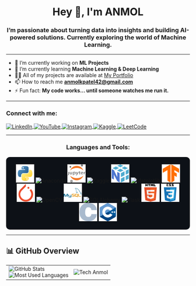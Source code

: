 <h1 align="center">Hey 👋, I'm ANMOL</h1>
<h3 align="center">I’m passionate about turning data into insights and building AI-powered solutions. Currently exploring the world of Machine Learning.</h3>

---

- 🔭 I’m currently working on **ML Projects**  
- 🌱 I’m currently learning **Machine Learning & Deep Learning**  
- 👨‍💻 All of my projects are available at [My Portfolio](https://anmolpatel20.github.io/My_Portfolio/)  
- 📫 How to reach me **anmolkpatel42@gmail.com**  
- ⚡ Fun fact: **My code works… until someone watches me run it.**

---

<h3 align="left">Connect with me:</h3>
<p align="left">
  <a href="https://linkedin.com/in/anmol-patel-a99362284" target="blank">
    <img align="center" src="https://raw.githubusercontent.com/rahuldkjain/github-profile-readme-generator/master/src/images/icons/Social/linked-in-alt.svg" alt="LinkedIn" height="30" width="40" />
  </a>
  <a href="https://www.youtube.com/c/anmolpatel20" target="blank">
    <img align="center" src="https://raw.githubusercontent.com/rahuldkjain/github-profile-readme-generator/master/src/images/icons/Social/youtube.svg" alt="YouTube" height="30" width="40" />
  </a>
  <a href="https://instagram.com/techanmol.py" target="blank">
    <img align="center" src="https://raw.githubusercontent.com/rahuldkjain/github-profile-readme-generator/master/src/images/icons/Social/instagram.svg" alt="Instagram" height="30" width="40" />
  </a>
  <a href="https://kaggle.com/techanmolpatel" target="blank">
    <img align="center" src="https://raw.githubusercontent.com/rahuldkjain/github-profile-readme-generator/master/src/images/icons/Social/kaggle.svg" alt="Kaggle" height="30" width="40" />
  </a>
  <a href="https://www.leetcode.com/anmol_patel" target="blank">
    <img align="center" src="https://raw.githubusercontent.com/rahuldkjain/github-profile-readme-generator/master/src/images/icons/Social/leet-code.svg" alt="LeetCode" height="30" width="40" />
  </a>
</p>

---

<h3 align="center">Languages and Tools:</h3>

<p align="center" style="background-color:#0d1117; padding: 20px; border-radius: 10px;">
  <img src="https://raw.githubusercontent.com/devicons/devicon/master/icons/python/python-original.svg" alt="Python" width="50" height="50"/>
  <img src="https://cdn.jsdelivr.net/gh/devicons/devicon/icons/anaconda/anaconda-original.svg" alt="Anaconda" width="50" height="50"/>
  <img src="https://raw.githubusercontent.com/devicons/devicon/master/icons/jupyter/jupyter-original-wordmark.svg" alt="Jupyter" width="50" height="50"/>
  <img src="https://upload.wikimedia.org/wikipedia/commons/7/7c/Kaggle_logo.png" alt="Kaggle" width="50" height="50"/>
  <img src="https://raw.githubusercontent.com/devicons/devicon/master/icons/numpy/numpy-original.svg" alt="NumPy" width="50" height="50"/>
  <img src="https://upload.wikimedia.org/wikipedia/commons/8/84/Matplotlib_icon.svg" alt="Matplotlib" width="50" height="50"/>
  <img src="https://raw.githubusercontent.com/devicons/devicon/master/icons/tensorflow/tensorflow-original.svg" alt="TensorFlow" width="50" height="50"/>
  <img src="https://raw.githubusercontent.com/devicons/devicon/master/icons/pytorch/pytorch-original.svg" alt="PyTorch" width="50" height="50"/>
  <img src="https://upload.wikimedia.org/wikipedia/commons/3/32/OpenCV_Logo_with_text_svg_version.svg" alt="OpenCV" width="50" height="50"/>
  <img src="https://raw.githubusercontent.com/devicons/devicon/master/icons/mysql/mysql-original-wordmark.svg" alt="MySQL" width="50" height="50"/>
  <img src="https://upload.wikimedia.org/wikipedia/commons/d/d7/SQLAlchemy.svg" alt="SQLAlchemy" width="50" height="50"/>
  <img src="https://upload.wikimedia.org/wikipedia/commons/3/3c/Flask_logo.svg" alt="Flask" width="50" height="50"/>
  <img src="https://raw.githubusercontent.com/devicons/devicon/master/icons/html5/html5-original-wordmark.svg" alt="HTML5" width="50" height="50"/>
  <img src="https://raw.githubusercontent.com/devicons/devicon/master/icons/css3/css3-original-wordmark.svg" alt="CSS3" width="50" height="50"/>
  <img src="https://raw.githubusercontent.com/devicons/devicon/master/icons/c/c-original.svg" alt="C" width="50" height="50"/>
  <img src="https://raw.githubusercontent.com/devicons/devicon/master/icons/cplusplus/cplusplus-original.svg" alt="C++" width="50" height="50"/>
</p>

---


## 📊 GitHub Overview

<table>
  <tr>
    <!-- Left Column: Stats and Languages stacked -->
    <td>
      <img src="https://github-profile-summary-cards.vercel.app/api/cards/stats?username=AnmolPatel20&theme=github_dark" alt="GitHub Stats" width="400">
      <br>
      <img src="https://github-readme-stats.vercel.app/api/top-langs/?username=AnmolPatel20&layout=compact&theme=github_dark" alt="Most Used Languages" width="400">
    </td>
    <!-- Right Column: GIF -->
    <td>
      <img src="https://raw.githubusercontent.com/AnmolPatel20/My_Portfolio/main/Code_Scrolling_Screen_GIF%20%28online-video-cutter.com%29.gif" alt="Tech Anmol" width="400">
    </td>
  </tr>
</table>


